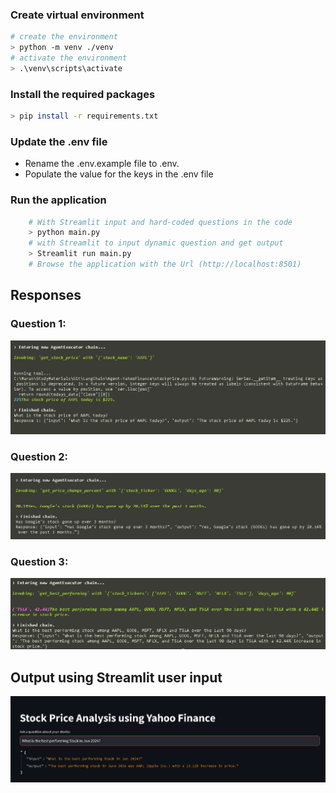 ### Create virtual environment
```bash
# create the environment
> python -m venv ./venv
# activate the environment
> .\venv\scripts\activate
```

### Install the required packages
```bash
> pip install -r requirements.txt
```

### Update the .env file
- Rename the .env.example file to .env.
- Populate the value for the keys in the .env file

### Run the application
```bash
    # With Streamlit input and hard-coded questions in the code
    > python main.py
    # with Streamlit to input dynamic question and get output
    > Streamlit run main.py
    # Browse the application with the Url (http://localhost:8501)
```

## Responses
### Question 1:
![alt text](image.png)


### Question 2:
![alt text](image-1.png)

### Question 3:
![alt text](image-2.png)


## Output using Streamlit user input

![alt text](image-3.png)